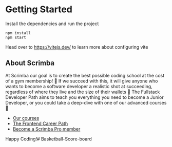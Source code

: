# Getting Started
Install the dependencies and run the project
```
npm install
npm start
```

Head over to https://vitejs.dev/ to learn more about configuring vite
## About Scrimba

At Scrimba our goal is to create the best possible coding school at the cost of a gym membership! 💜
If we succeed with this, it will give anyone who wants to become a software developer a realistic shot at succeeding, regardless of where they live and the size of their wallets 🎉
The Fullstack Developer Path aims to teach you everything you need to become a Junior Developer, or you could take a deep-dive with one of our advanced courses 🚀

- [Our courses](https://scrimba.com/courses)
- [The Frontend Career Path](https://scrimba.com/fullstack-path-c0fullstack)
- [Become a Scrimba Pro member](https://scrimba.com/pricing)

Happy Coding!# Basketball-Score-board
